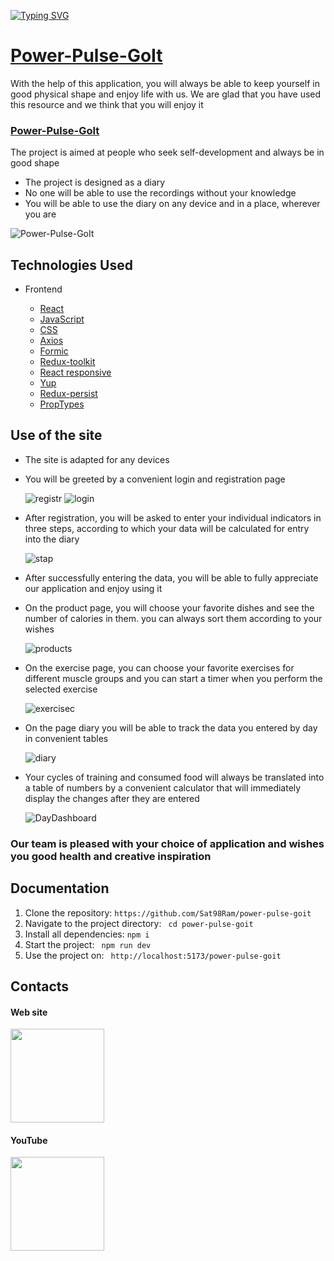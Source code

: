 [![Typing SVG](https://readme-typing-svg.herokuapp.com?color=%2336BCF7&lines=The+Wellness+Wizards+team+of+student+developers+welcomes+you+to+this+resource)](https://softryzen.com/)

# [Power-Pulse-GoIt](https://sat98ram.github.io/power-pulse-goit/)

With the help of this application, you will always be able to keep yourself in good physical shape and enjoy life with us. We are glad that you have used this resource and we think that you will enjoy it

### [Power-Pulse-GoIt](https://sat98ram.github.io/power-pulse-goit/)

The project is aimed at people who seek self-development and always be in good shape

- The project is designed as a diary
- No one will be able to use the recordings without your knowledge
- You will be able to use the diary on any device and in a place, wherever you are

![Power-Pulse-GoIt](./src//assets/images/power_pulse.jpg)

## Technologies Used

- Frontend

  - [React](https://uk.legacy.reactjs.org/)
  - [JavaSсript](https://uk.javascript.info/)
  - [CSS](https://developer.mozilla.org/ru/docs/Learn/Getting_started_with_the_web/CSS_basics)
  - [Axios](https://axios-http.com/)
  - [Formic](https://formik.org/)
  - [Redux-toolkit](https://redux-toolkit.js.org/)
  - [React responsive](https://www.npmjs.com/package/react-responsive)
  - [Yup](https://www.npmjs.com/package/yup)
  - [Redux-persist](https://www.npmjs.com/package/redux-persist)
  - [PropTypes](https://www.npmjs.com/package/prop-types)

## Use of the site

- The site is adapted for any devices
- You will be greeted by a convenient login and registration page

  ![registr](./src//assets//images/registracion.jpg) ![login](./src//assets//images/login.jpg)

- After registration, you will be asked to enter your individual indicators in three steps, according to which your data will be calculated for entry into the diary

  ![stap](./src//assets//images/stap.jpg)

- After successfully entering the data, you will be able to fully appreciate our application and enjoy using it
- On the product page, you will choose your favorite dishes and see the number of calories in them. you can always sort them according to your wishes

  ![products](./src//assets//images/products.jpg)

- On the exercise page, you can choose your favorite exercises for different muscle groups and you can start a timer when you perform the selected exercise

  ![exercisec](./src//assets//images/exercices.jpg)

- On the page diary you will be able to track the data you entered by day in convenient tables

  ![diary](./src//assets//images/diary.jpg)

- Your cycles of training and consumed food will always be translated into a table of numbers by a convenient calculator that will immediately display the changes after they are entered

  ![DayDashboard](./src//assets//images/dayDashboard.jpg)

### Our team is pleased with your choice of application and wishes you good health and creative inspiration

## Documentation

1. Clone the repository: `https://github.com/Sat98Ram/power-pulse-goit`
2. Navigate to the project directory: ` cd power-pulse-goit`
3. Install all dependencies: `npm i`
4. Start the project: ` npm run dev`
5. Use the project on: ` http://localhost:5173/power-pulse-goit`

## Contacts

#### Web site

[<img src="./src//assets//images/goIt.jpg" width="150"/>](https://html.m.goit.global/ua/a/?utm_source=google&utm_medium=cpc&utm_campaign={campaign_name}&utm_term=154975695588||go%20it&utm_content=649512770761&gad=1&gclid=Cj0KCQjwxuCnBhDLARIsAB-cq1oKZ8cEvmFEOT5daxsxyc4EHKpBOZ7ra8GLbpldA0IM9ObrdscYuRcaAgmCEALw_wcB)

#### YouTube

[<img src="./src//assets//images/goIt2.png" width="150"/>](https://www.youtube.com/c/GoIT)
